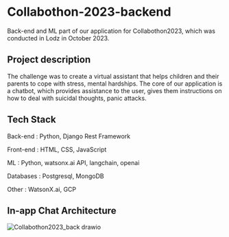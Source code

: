 # Collabothon-2023-backend
Back-end and ML part of our application for Collabothon2023, which was conducted in Lodz in October 2023.

## Project description
The challenge was to create a virtual assistant that helps children and their parents to cope with stress, mental hardships. The core of our application is a chatbot, which provides assistance to the user, gives them instructions on how to deal with suicidal thoughts, panic attacks.


## Tech Stack
Back-end : Python, Django Rest Framework


Front-end : HTML, CSS, JavaScript


ML : Python, watsonx.ai API, langchain, openai


Databases : Postgresql, MongoDB


Other : WatsonX.ai, GCP

## In-app Chat Architecture

![Collabothon2023_back drawio](https://github.com/alexbud1/Collabothon-2023-backend/assets/69623580/c9b4e16a-310e-48cf-a0ac-51bb42c4c404)
